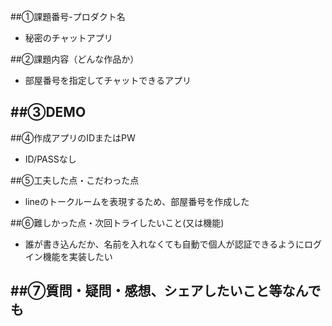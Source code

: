 ##①課題番号-プロダクト名
- 秘密のチャットアプリ

##②課題内容（どんな作品か）
- 部屋番号を指定してチャットできるアプリ

##③DEMO
- 

##④作成アプリのIDまたはPW
- ID/PASSなし

##⑤工夫した点・こだわった点
- lineのトークルームを表現するため、部屋番号を作成した

##⑥難しかった点・次回トライしたいこと(又は機能)
- 誰が書き込んだか、名前を入れなくても自動で個人が認証できるようにログイン機能を実装したい

##⑦質問・疑問・感想、シェアしたいこと等なんでも
- 